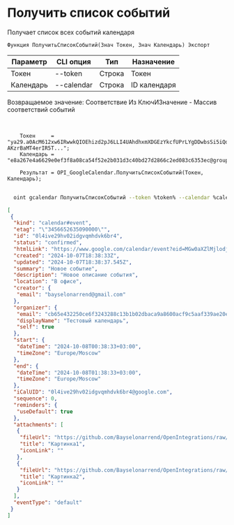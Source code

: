 ﻿---
sidebar_position: 2
---

# Получить список событий
 Получает список всех событий календаря



`Функция ПолучитьСписокСобытий(Знач Токен, Знач Календарь) Экспорт`

  | Параметр | CLI опция | Тип | Назначение |
  |-|-|-|-|
  | Токен | --token | Строка | Токен |
  | Календарь | --calendar | Строка | ID календаря |

  
  Возвращаемое значение:   Соответствие Из КлючИЗначение - Массив соответствий событий

<br/>




```bsl title="Пример кода"
    Токен     = "ya29.a0AcM612xw6IRwwkQIOEhizd2pJ6LLI4UAhdhxmXDGEzYkcfUPrLYgDDwbsSi5iQdc78WPs_1_Qor5KipuV6mAIvr6z-AKzrBaMT4erIR5T...";
    Календарь = "e8a267e4a6629e0ef3f8a08ca54f52e2b031d3c40bd27d2866c2ed083c6353ec@group.calendar.google.com";

    Результат = OPI_GoogleCalendar.ПолучитьСписокСобытий(Токен, Календарь);
```



```sh title="Пример команды CLI"
    
  oint gcalendar ПолучитьСписокСобытий --token %token% --calendar %calendar%

```

```json title="Результат"
[
 {
  "kind": "calendar#event",
  "etag": "\"3456652635090000\"",
  "id": "0l4ive29hv02idgvqmhdvk6br4",
  "status": "confirmed",
  "htmlLink": "https://www.google.com/calendar/event?eid=MGw0aXZlMjlodjAyaWRndnFtaGR2azZicjQgY2I2NWU0MzIyNTBjZTZmMzI0MzI4OGMxM2IxYjAyZGJhY2E5YTg2MDBhY2Y5YzVhYWYzMzlhZTIwZTllYWE5ZEBn",
  "created": "2024-10-07T18:38:33Z",
  "updated": "2024-10-07T18:38:37.545Z",
  "summary": "Новое событие",
  "description": "Новое описание события",
  "location": "В офисе",
  "creator": {
   "email": "bayselonarrend@gmail.com"
  },
  "organizer": {
   "email": "cb65e432250ce6f3243288c13b1b02dbaca9a8600acf9c5aaf339ae20e9eaa9d@group.calendar.google.com",
   "displayName": "Тестовый календарь",
   "self": true
  },
  "start": {
   "dateTime": "2024-10-08T00:38:33+03:00",
   "timeZone": "Europe/Moscow"
  },
  "end": {
   "dateTime": "2024-10-08T01:38:33+03:00",
   "timeZone": "Europe/Moscow"
  },
  "iCalUID": "0l4ive29hv02idgvqmhdvk6br4@google.com",
  "sequence": 0,
  "reminders": {
   "useDefault": true
  },
  "attachments": [
   {
    "fileUrl": "https://github.com/Bayselonarrend/OpenIntegrations/raw/main/service/test_data/picture.jpg",
    "title": "Картинка1",
    "iconLink": ""
   },
   {
    "fileUrl": "https://github.com/Bayselonarrend/OpenIntegrations/raw/main/service/test_data/picture2.jpg",
    "title": "Картинка2",
    "iconLink": ""
   }
  ],
  "eventType": "default"
 }
]
```
